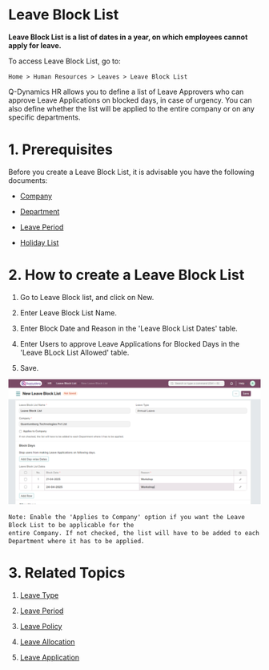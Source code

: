 # Leave Block List 

**Leave Block List is a list of dates in a year, on which employees cannot apply for leave.**

To access Leave Block List, go to:

    Home > Human Resources > Leaves > Leave Block List

Q-Dynamics HR allows you to define a list of Leave Approvers who can approve Leave Applications on blocked days, in case of urgency. You can also define whether the list will be applied to the entire company or on any specific departments.

# 1. Prerequisites 

Before you create a Leave Block List, it is advisable you have the following documents:

* [Company]()

* [Department]()

* [Leave Period](../LeaveManagement/LeavePeriod.md)

* [Holiday List](../LeaveManagement/HolidayList.md)

# 2. How to create a Leave Block List 

1. Go to Leave Block list, and click on New.

2. Enter Leave Block List Name.

3. Enter Block Date and Reason in the 'Leave Block List Dates' table.

4. Enter Users to approve Leave Applications for Blocked Days in the 'Leave BLock List Allowed' table.

5. Save.

![LeaveBlockList](../images/Leaves-Images/LeaveBlockList.png)

    Note: Enable the 'Applies to Company' option if you want the Leave Block List to be applicable for the 
    entire Company. If not checked, the list will have to be added to each Department where it has to be applied.

# 3. Related Topics 

1. [Leave Type](../LeaveManagement/LeaveType.md)

2. [Leave Period](../LeaveManagement/LeavePeriod.md)

3. [Leave Policy](../LeaveManagement/LeavePolicy.md)

4. [Leave Allocation](../LeaveManagement/LeaveAllocation.md)

5. [Leave Application](../LeaveManagement/LeaveApplication.md)

